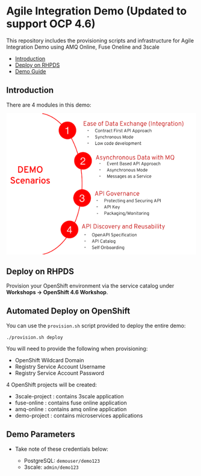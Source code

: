 # Agile Integration Demo (Updated to support OCP 4.6)

This repository includes the provisioning scripts and infrastructure for Agile Integration Demo using AMQ Online, Fuse Oneline and 3scale

* [Introduction](#introduction)
* [Deploy on RHPDS](#deploy-on-rhpds)
* [Demo Guide](#demo-guide)

## Introduction

There are 4 modules in this demo:

![](images/modules.png)

## Deploy on RHPDS

Provision your OpenShift environment via the service catalog under **Workshops &rarr; OpenShift 4.6 Workshop**.

## Automated Deploy on OpenShift
You can use the `provision.sh` script provided to deploy the entire demo:

  ```
  ./provision.sh deploy
  ```
You will need to provide the following when provisioning:

* OpenShift Wildcard Domain
* Registry Service Account Username
* Registry Service Account Password

4 OpenShift projects will be created:

* 3scale-project : contains 3scale application
* fuse-online : contains fuse online application
* amq-online : contains amq online application
* demo-project : contains microservices applications

## Demo Parameters

* Take note of these credentials below:

  * PostgreSQL: `demouser/demo123`
  * 3scale: `admin/demo123`

